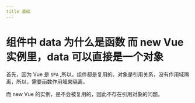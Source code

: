 ```yaml
---
title 基础
---
```


# 组件中 data 为什么是函数 而 new Vue 实例里，data 可以直接是一个对象

首先，因为 Vue 是 `SPA` ,所以，组件都是复用的。对象是引用关系，没有作用域隔离，所以，需要函数作用域来隔离。

而 new Vue 的实例，是不会被复用的，因此不存在引用对象的问题。